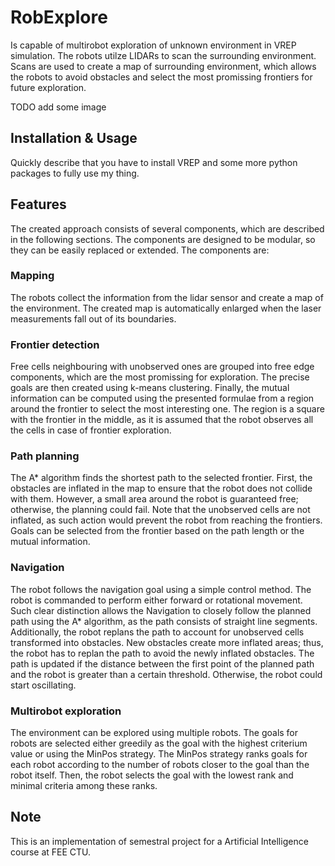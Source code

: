 # RobExplore
Is capable of multirobot exploration of unknown environment in VREP simulation. The robots utilze LIDARs to scan the surrounding environment. Scans are used to create a map of surrounding environment, which allows the robots to avoid obstacles and select the most promissing frontiers for future exploration.

TODO add some image

## Installation & Usage
Quickly describe that you have to install VREP and some more python packages to fully use my thing.

## Features
The created approach consists of several components, which are described in the following sections. The components are designed to be modular, so they can be easily replaced or extended. The components are:

### Mapping 
The robots collect the information from the lidar sensor and create a map of the environment. The created map is automatically enlarged when the laser measurements fall out of its boundaries.

### Frontier detection 
Free cells neighbouring with unobserved ones are grouped into free edge components, which are the most promissing for exploration. The precise goals are then created using k-means clustering. Finally, the mutual information can be computed using the presented formulae from a region around the frontier to select the most interesting one. The region is a square with the frontier in the middle, as it is assumed that the robot observes all the cells in case of frontier exploration.

### Path planning 
The A* algorithm finds the shortest path to the selected frontier. First, the obstacles are inflated in the map to ensure that the robot does not collide with them. However, a small area around the robot is guaranteed free; otherwise, the planning could fail. Note that the unobserved cells are not inflated, as such action would prevent the robot from reaching the frontiers. Goals can be selected from the frontier based on the path length or the mutual information.

### Navigation
The robot follows the navigation goal using a simple control method. The robot is commanded to perform either forward or rotational movement. Such clear distinction allows the Navigation to closely follow the planned path using the A* algorithm, as the path consists of straight line segments. Additionally, the robot replans the path to account for unobserved cells transformed into obstacles. New obstacles create more inflated areas; thus, the robot has to replan the path to avoid the newly inflated obstacles. The path is updated if the distance between the first point of the planned path and the robot is greater than a certain threshold. Otherwise, the robot could start oscillating.

### Multirobot exploration 
The environment can be explored using multiple robots. The goals for robots are selected either greedily as the goal with the highest criterium value or using the MinPos strategy. The MinPos strategy ranks goals for each robot according to the number of robots closer to the goal than the robot itself. Then, the robot selects the goal with the lowest rank and minimal criteria among these ranks.

## Note
This is an implementation of semestral project for a Artificial Intelligence course at FEE CTU. 